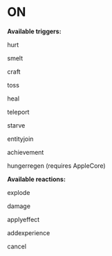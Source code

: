 ON
==
**Available triggers:**

hurt

smelt

craft

toss

heal

teleport

starve

entityjoin

achievement

hungerregen (requires AppleCore)

**Available reactions:**

explode

damage

applyeffect

addexperience

cancel
